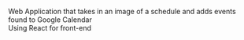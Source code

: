 Web Application that takes in an image of a schedule and adds events found to Google Calendar  
Using React for front-end
